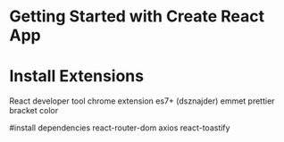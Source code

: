 # Getting Started with Create React App

# Install Extensions
React developer tool chrome extension
es7+ (dsznajder)
emmet
prettier
bracket color

#install dependencies
react-router-dom
axios
react-toastify